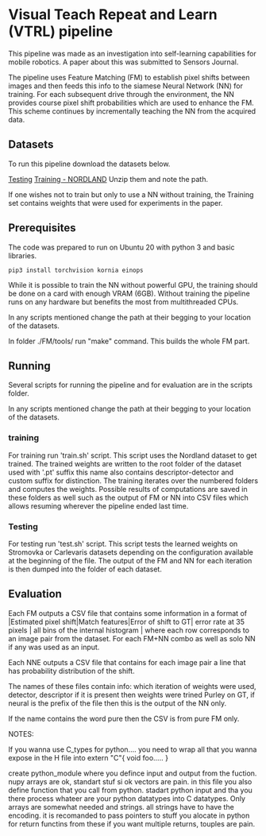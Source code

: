 # Visual Teach Repeat and Learn (VTRL) pipeline

This pipeline was made as an investigation into self-learning capabilities for mobile robotics.
A paper about this was submitted to Sensors Journal. 

The pipeline uses Feature Matching (FM) to establish pixel shifts between images and then feeds this info to the siamese Neural Network (NN) for training. 
For each subsequent drive through the environment, the NN provides course pixel shift probabilities which are used to enhance the FM. 
This scheme continues by incrementally teaching the NN from the acquired data.

## Datasets
To run this pipeline download the datasets below.

[Testing](https://datasets.chronorobotics.tk/s/QUeUFeUen0942t9)
[Training - NORDLAND](https://datasets.chronorobotics.tk/s/aVD7YOTvtOirYhU)
Unzip them and note the path.

If one wishes not to train but only to use a NN without training, the Training set contains weights that were used for experiments in the paper.
## Prerequisites
The code was prepared to run on Ubuntu 20 with python 3 and basic libraries.

`pip3 install torchvision kornia einops`

While it is possible to train the NN without powerful GPU, the training should be done on a card with enough VRAM (6GB). 
Without training the pipeline runs on any hardware but benefits the most from multithreaded CPUs. 

In any scripts mentioned change the path at their begging to your location of the datasets.

In folder ./FM/tools/ run "make" command. This builds the whole FM part.

## Running
Several scripts for running the pipeline and for evaluation are in the scripts folder. 

In any scripts mentioned change the path at their begging to your location of the datasets.
### training
For training run 'train.sh' script. This script uses the Nordland dataset to get trained. 
The trained weights are written to the root folder of the dataset used with '.pt' suffix this name also contains descriptor-detector and custom suffix for distinction. 
The training iterates over the numbered folders and computes the weights. 
Possible results of computations are saved in these folders as well such as the output of FM or NN into CSV files which allows resuming wherever the pipeline ended last time. 

### Testing
For testing run 'test.sh' script.
This script tests the learned weights on Stromovka or Carlevaris datasets depending on the configuration available at the beginning of the file.
The output of the FM and NN for each iteration is then dumped into the folder of each dataset. 

## Evaluation

Each FM outputs a CSV file that contains some information in a format of 
|Estimated pixel shift|Match features|Error of shift to GT| error rate at 35 pixels | all bins of the internal histogram |
where each row corresponds to an image pair from the dataset.
For each FM+NN combo as well as solo NN if any was used as an input.

Each NNE outputs a CSV file that contains for each image pair a line that has probability distribution of the shift. 

The names of these files contain info: which iteration of weights were used, detector, descriptor
if it is present then weights were trined Purley on GT, 
if neural is the prefix of the file then this is the output of the NN only.

If the name contains the word pure then the CSV is from pure FM only.


NOTES: 

If you wanna use C_types for python.... you need to wrap all that you wanna expose in the H file into 
extern "C"{
void foo..... 
}

create python_module where you defince input and output from the fuction. nupy arrays are ok, standart stuf si ok vectors are pain. 
in this file you also define function that you call from python. stadart python input and tha you there process whateer are your python datatypes into C datatypes. Only arrays are somewhat needed and strings. all strings have to have the encoding. 
it is recomanded to pass pointers to stuff you alocate in python for return functins from these if you want multiple returns, touples are pain. 



